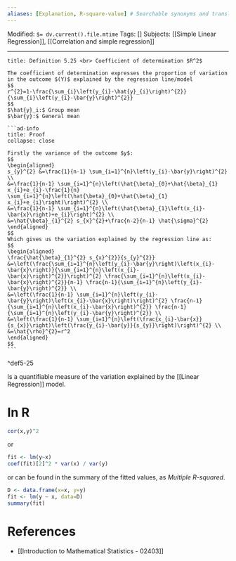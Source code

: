 ```yaml
---
aliases: [Explanation, R-square-value] # Searchable synonyms and translations
---
```

Modified: `$= dv.current().file.mtime`
Tags: []
Subjects: [[Simple Linear Regression]], [[Correlation and simple regression]]
****
````ad-info
title: Definition 5.25 <br> Coefficient of determination $R^2$

The coefficient of determination expresses the proportion of variation in the outcome $(Y)$ explained by the regression line/model
$$
r^{2}=1-\frac{\sum_{i}\left(y_{i}-\hat{y}_{i}\right)^{2}}{\sum_{i}\left(y_{i}-\bar{y}\right)^{2}}
$$
$\hat{y}_i:$ Group mean
$\bar{y}:$ General mean

```ad-info
title: Proof
collapse: close

Firstly the variance of the outcome $y$:
$$
\begin{aligned}
s_{y}^{2} &=\frac{1}{n-1} \sum_{i=1}^{n}\left(y_{i}-\bar{y}\right)^{2} \\
&=\frac{1}{n-1} \sum_{i=1}^{n}\left(\hat{\beta}_{0}+\hat{\beta}_{1} x_{i}+e_{i}-\frac{1}{n} \sum_{i=1}^{n}\left(\hat{\beta}_{0}+\hat{\beta}_{1} x_{i}+e_{i}\right)\right)^{2} \\
&=\frac{1}{n-1} \sum_{i=1}^{n}\left(\hat{\beta}_{1}\left(x_{i}-\bar{x}\right)+e_{i}\right)^{2} \\
&=\hat{\beta}_{1}^{2} s_{x}^{2}+\frac{n-2}{n-1} \hat{\sigma}^{2}
\end{aligned}
$$
Which gives us the variation explained by the regression line as:
$$
\begin{aligned}
\frac{\hat{\beta}_{1}^{2} s_{x}^{2}}{s_{y}^{2}} &=\left(\frac{\sum_{i=1}^{n}\left(y_{i}-\bar{y}\right)\left(x_{i}-\bar{x}\right)}{\sum_{i=1}^{n}\left(x_{i}-\bar{x}\right)^{2}}\right)^{2} \frac{\sum_{i=1}^{n}\left(x_{i}-\bar{x}\right)^{2}}{n-1} \frac{n-1}{\sum_{i=1}^{n}\left(y_{i}-\bar{y}\right)^{2}} \\
&=\left(\frac{1}{n-1} \sum_{i=1}^{n}\left(y_{i}-\bar{y}\right)\left(x_{i}-\bar{x}\right)\right)^{2} \frac{n-1}{\sum_{i=1}^{n}\left(x_{i}-\bar{x}\right)^{2}} \frac{n-1}{\sum_{i=1}^{n}\left(y_{i}-\bar{y}\right)^{2}} \\
&=\left(\frac{1}{n-1} \sum_{i=1}^{n}\left(\frac{x_{i}-\bar{x}}{s_{x}}\right)\left(\frac{y_{i}-\bar{y}}{s_{y}}\right)\right)^{2} \\
&=\hat{\rho}^{2}=r^2
\end{aligned}
$$
```
````
^def5-25

Is a quantifiable measure of the variation explained by the [[Linear Regression]] model.

# In R
```R
cor(x,y)^2
```
or
```R
fit <- lm(y~x)
coef(fit)[2]^2 * var(x) / var(y)
```
or can be found in the summary of the fitted values, as *Multiple R-squared*.
```R
D <- data.frame(x=x, y=y)
fit <- lm(y ~ x, data=D)
summary(fit)
```

# References
- [[Introduction to Mathematical Statistics - 02403]]